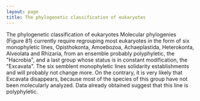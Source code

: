 ```yaml
---
layout: page
title: The phylogenetic classification of eukaryotes
---
```

The phylogenetic classification of eukaryotes Molecular phylogenies (Figure 81) currently require regrouping most eukaryotes in the form of six monophyletic lines, Opisthokonta, Amoebozoa, Achaeplastida, Heterokonta, Alveolata and Rhizaria, from an ensemble probably polyphyletic, the "Hacrobia", and a last group whose status is in constant modification, the "Excavata". The six semblent monophyletic lines solidarity establishments and will probably not change more. On the contrary, it is very likely that Excavata disappears, because most of the species of this group have not been molecularly analyzed. Data already obtained suggest that this line is polyphyletic.
